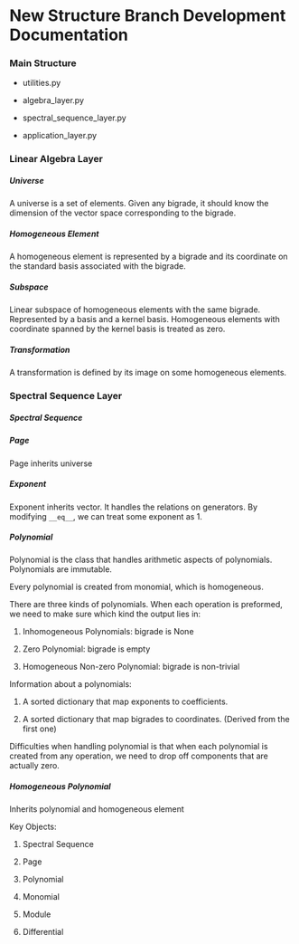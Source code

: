 # New Structure Branch Development Documentation

### Main Structure

- utilities.py

- algebra_layer.py

- spectral_sequence_layer.py

- application_layer.py

### Linear Algebra Layer

##### Universe

A universe is a set of elements. Given any bigrade, it should know the dimension of the vector space corresponding to the bigrade.



##### Homogeneous Element

A homogeneous element is represented by a bigrade and its coordinate on the standard basis associated with the bigrade.



##### Subspace

Linear subspace of homogeneous elements with the same bigrade. Represented by a basis and a kernel basis. Homogeneous elements with coordinate spanned by the kernel basis is treated as zero.



##### Transformation

A transformation is defined by its image on some homogeneous elements. 



### Spectral Sequence Layer

##### Spectral Sequence

##### Page

Page inherits universe

##### Exponent

Exponent inherits vector. It handles the relations on generators. By modifying `__eq__`, we can treat some exponent as 1.

##### Polynomial

Polynomial is the class that handles arithmetic aspects of polynomials. Polynomials are immutable.

Every polynomial is created from monomial, which is homogeneous.

There are three kinds of polynomials. When each operation is preformed, we need to make sure which kind the output lies in:

1. Inhomogeneous Polynomials:                 bigrade is None

2. Zero Polynomial:                                        bigrade is empty

3. Homogeneous Non-zero Polynomial:    bigrade is non-trivial

Information about a polynomials:

1. A sorted dictionary that map exponents to coefficients.

2. A sorted dictionary that map bigrades to coordinates. (Derived from the first one)

Difficulties when handling polynomial is that when each polynomial is created from any operation, we need to drop off components that are actually zero.

##### Homogeneous Polynomial

Inherits polynomial and homogeneous element







Key Objects:

1. Spectral Sequence

2. Page

3. Polynomial

4. Monomial

5. Module

6. Differential


